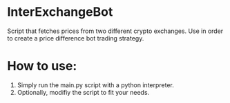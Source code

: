 # InterExchangeBot

Script that fetches prices from two different crypto exchanges. Use in order to create a price difference bot trading strategy.

# How to use:

1. Simply run the main.py script with a python interpreter.
2. Optionally, modifiy the script to fit your needs.
